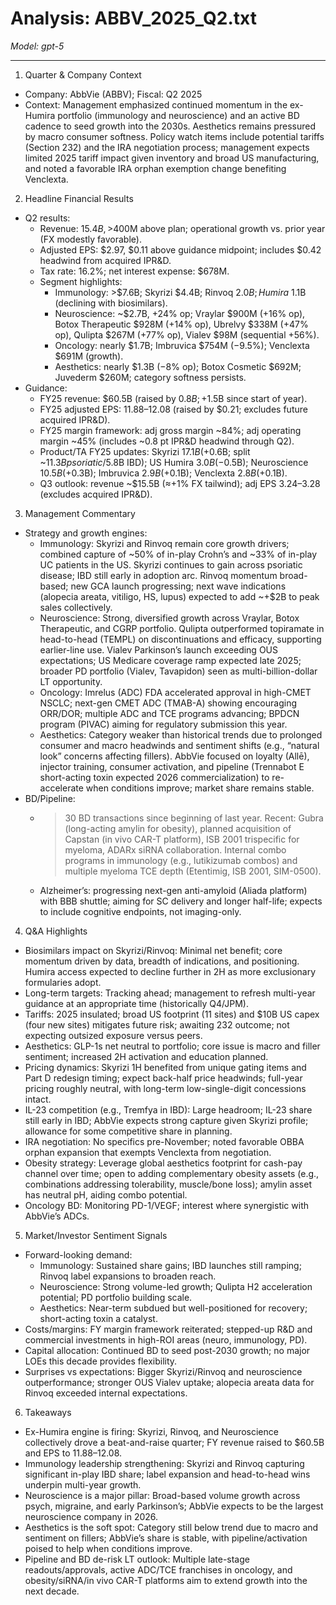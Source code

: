 # Analysis: ABBV_2025_Q2.txt

*Model: gpt-5*

---

1) Quarter & Company Context
- Company: AbbVie (ABBV); Fiscal: Q2 2025
- Context: Management emphasized continued momentum in the ex-Humira portfolio (immunology and neuroscience) and an active BD cadence to seed growth into the 2030s. Aesthetics remains pressured by macro consumer softness. Policy watch items include potential tariffs (Section 232) and the IRA negotiation process; management expects limited 2025 tariff impact given inventory and broad US manufacturing, and noted a favorable IRA orphan exemption change benefiting Venclexta.

2) Headline Financial Results
- Q2 results:
  - Revenue: $15.4B, >$400M above plan; operational growth vs. prior year (FX modestly favorable).
  - Adjusted EPS: $2.97, $0.11 above guidance midpoint; includes $0.42 headwind from acquired IPR&D.
  - Tax rate: 16.2%; net interest expense: $678M.
  - Segment highlights:
    - Immunology: >$7.6B; Skyrizi $4.4B; Rinvoq $2.0B; Humira ~$1.1B (declining with biosimilars).
    - Neuroscience: ~$2.7B, +24% op; Vraylar $900M (+16% op), Botox Therapeutic $928M (+14% op), Ubrelvy $338M (+47% op), Qulipta $267M (+77% op), Vialev $98M (sequential +56%).
    - Oncology: nearly $1.7B; Imbruvica $754M (−9.5%); Venclexta $691M (growth).
    - Aesthetics: nearly $1.3B (−8% op); Botox Cosmetic $692M; Juvederm $260M; category softness persists.
- Guidance:
  - FY25 revenue: $60.5B (raised by $0.8B; +$1.5B since start of year).
  - FY25 adjusted EPS: $11.88–$12.08 (raised by $0.21; excludes future acquired IPR&D).
  - FY25 margin framework: adj gross margin ~84%; adj operating margin ~45% (includes ~0.8 pt IPR&D headwind through Q2).
  - Product/TA FY25 updates: Skyrizi $17.1B (+$0.6B; split ~$11.3B psoriatic/$5.8B IBD); US Humira $3.0B (−$0.5B); Neuroscience $10.5B (+$0.3B); Imbruvica $2.9B (+$0.1B); Venclexta $2.8B (+$0.1B).
  - Q3 outlook: revenue ~$15.5B (≈+1% FX tailwind); adj EPS $3.24–$3.28 (excludes acquired IPR&D).

3) Management Commentary
- Strategy and growth engines:
  - Immunology: Skyrizi and Rinvoq remain core growth drivers; combined capture of ~50% of in-play Crohn’s and ~33% of in-play UC patients in the US. Skyrizi continues to gain across psoriatic disease; IBD still early in adoption arc. Rinvoq momentum broad-based; new GCA launch progressing; next wave indications (alopecia areata, vitiligo, HS, lupus) expected to add ~+$2B to peak sales collectively.
  - Neuroscience: Strong, diversified growth across Vraylar, Botox Therapeutic, and CGRP portfolio. Qulipta outperformed topiramate in head-to-head (TEMPL) on discontinuations and efficacy, supporting earlier-line use. Vialev Parkinson’s launch exceeding OUS expectations; US Medicare coverage ramp expected late 2025; broader PD portfolio (Vialev, Tavapidon) seen as multi-billion-dollar LT opportunity.
  - Oncology: Imrelus (ADC) FDA accelerated approval in high-CMET NSCLC; next-gen CMET ADC (TMAB-A) showing encouraging ORR/DOR; multiple ADC and TCE programs advancing; BPDCN program (PIVAC) aiming for regulatory submission this year.
  - Aesthetics: Category weaker than historical trends due to prolonged consumer and macro headwinds and sentiment shifts (e.g., “natural look” concerns affecting fillers). AbbVie focused on loyalty (Allē), injector training, consumer activation, and pipeline (Trennabot E short-acting toxin expected 2026 commercialization) to re-accelerate when conditions improve; market share remains stable.
- BD/Pipeline:
  - >30 BD transactions since beginning of last year. Recent: Gubra (long-acting amylin for obesity), planned acquisition of Capstan (in vivo CAR-T platform), ISB 2001 trispecific for myeloma, ADARx siRNA collaboration. Internal combo programs in immunology (e.g., lutikizumab combos) and multiple myeloma TCE depth (Etentimig, ISB 2001, SIM-0500).
  - Alzheimer’s: progressing next-gen anti-amyloid (Aliada platform) with BBB shuttle; aiming for SC delivery and longer half-life; expects to include cognitive endpoints, not imaging-only.

4) Q&A Highlights
- Biosimilars impact on Skyrizi/Rinvoq: Minimal net benefit; core momentum driven by data, breadth of indications, and positioning. Humira access expected to decline further in 2H as more exclusionary formularies adopt.
- Long-term targets: Tracking ahead; management to refresh multi-year guidance at an appropriate time (historically Q4/JPM).
- Tariffs: 2025 insulated; broad US footprint (11 sites) and $10B US capex (four new sites) mitigates future risk; awaiting 232 outcome; not expecting outsized exposure versus peers.
- Aesthetics: GLP-1s net neutral to portfolio; core issue is macro and filler sentiment; increased 2H activation and education planned.
- Pricing dynamics: Skyrizi 1H benefited from unique gating items and Part D redesign timing; expect back-half price headwinds; full-year pricing roughly neutral, with long-term low-single-digit concessions intact.
- IL-23 competition (e.g., Tremfya in IBD): Large headroom; IL-23 share still early in IBD; AbbVie expects strong capture given Skyrizi profile; allowance for some competitive share in planning.
- IRA negotiation: No specifics pre-November; noted favorable OBBA orphan expansion that exempts Venclexta from negotiation.
- Obesity strategy: Leverage global aesthetics footprint for cash-pay channel over time; open to adding complementary obesity assets (e.g., combinations addressing tolerability, muscle/bone loss); amylin asset has neutral pH, aiding combo potential.
- Oncology BD: Monitoring PD-1/VEGF; interest where synergistic with AbbVie’s ADCs.

5) Market/Investor Sentiment Signals
- Forward-looking demand:
  - Immunology: Sustained share gains; IBD launches still ramping; Rinvoq label expansions to broaden reach.
  - Neuroscience: Strong volume-led growth; Qulipta H2 acceleration potential; PD portfolio building scale.
  - Aesthetics: Near-term subdued but well-positioned for recovery; short-acting toxin a catalyst.
- Costs/margins: FY margin framework reiterated; stepped-up R&D and commercial investments in high-ROI areas (neuro, immunology, PD).
- Capital allocation: Continued BD to seed post-2030 growth; no major LOEs this decade provides flexibility.
- Surprises vs expectations: Bigger Skyrizi/Rinvoq and neuroscience outperformance; stronger OUS Vialev uptake; alopecia areata data for Rinvoq exceeded internal expectations.

6) Takeaways
- Ex-Humira engine is firing: Skyrizi, Rinvoq, and Neuroscience collectively drove a beat-and-raise quarter; FY revenue raised to $60.5B and EPS to $11.88–$12.08.
- Immunology leadership strengthening: Skyrizi and Rinvoq capturing significant in-play IBD share; label expansion and head-to-head wins underpin multi-year growth.
- Neuroscience is a major pillar: Broad-based volume growth across psych, migraine, and early Parkinson’s; AbbVie expects to be the largest neuroscience company in 2026.
- Aesthetics is the soft spot: Category still below trend due to macro and sentiment on fillers; AbbVie’s share is stable, with pipeline/activation poised to help when conditions improve.
- Pipeline and BD de-risk LT outlook: Multiple late-stage readouts/approvals, active ADC/TCE franchises in oncology, and obesity/siRNA/in vivo CAR-T platforms aim to extend growth into the next decade.